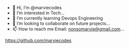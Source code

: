 - 👋 Hi, I’m @marviecodes
- 👀 I’m interested in Tech...
- 🌱 I’m currently learning Devops Engineering
- 💞️ I’m looking to collaborate on future projects...
- 📫 How to reach me Email: nonsomarvie@gmail.com...

https://github.com/marviecodes<!---
marviecodes/marviecodes is a ✨ special ✨ repository because its `README.md` (this file) appears on your GitHub profile.
You can click the Preview link to take a look at your changes.
--->
